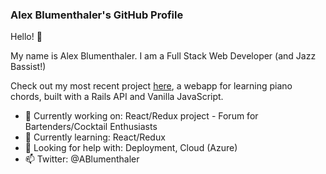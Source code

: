 ### Alex Blumenthaler's GitHub Profile  

Hello! 👋

My name is Alex Blumenthaler. I am a Full Stack Web Developer (and Jazz Bassist!)

Check out my most recent project [here](https://github.com/blumenthaler/Piano-Chords), a webapp for learning piano chords, built with a Rails API and Vanilla JavaScript.

- 🔭 Currently working on: React/Redux project - Forum for Bartenders/Cocktail Enthusiasts
- 🌱 Currently learning: React/Redux
- 🤔 Looking for help with: Deployment, Cloud (Azure)
- 📫 Twitter: @ABlumenthaler
